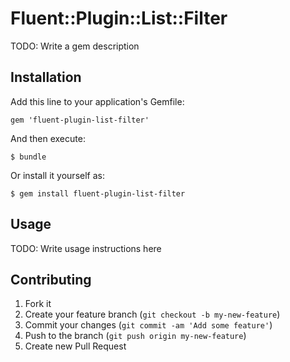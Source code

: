 # Fluent::Plugin::List::Filter

TODO: Write a gem description

## Installation

Add this line to your application's Gemfile:

    gem 'fluent-plugin-list-filter'

And then execute:

    $ bundle

Or install it yourself as:

    $ gem install fluent-plugin-list-filter

## Usage

TODO: Write usage instructions here

## Contributing

1. Fork it
2. Create your feature branch (`git checkout -b my-new-feature`)
3. Commit your changes (`git commit -am 'Add some feature'`)
4. Push to the branch (`git push origin my-new-feature`)
5. Create new Pull Request
